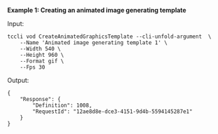 **Example 1: Creating an animated image generating template**



Input: 

```
tccli vod CreateAnimatedGraphicsTemplate --cli-unfold-argument  \
    --Name 'Animated image generating template 1' \
    --Width 540 \
    --Height 960 \
    --Format gif \
    --Fps 30
```

Output: 
```
{
    "Response": {
        "Definition": 1008,
        "RequestId": "12ae8d8e-dce3-4151-9d4b-5594145287e1"
    }
}
```

